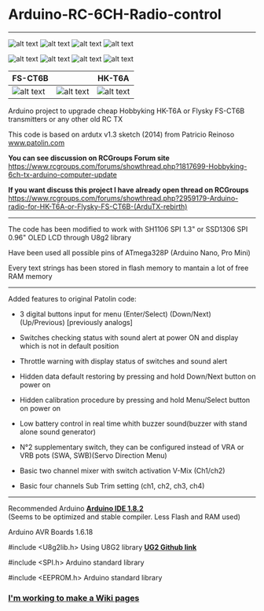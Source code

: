 # Arduino-RC-6CH-Radio-control

----------------------------------------------------------------------------------------------------------

![alt text](https://github.com/Gabapentin/Arduino-RC-6CH-Radio-control/blob/master/Docs/Images/Screen_0.png)
![alt text](https://github.com/Gabapentin/Arduino-RC-6CH-Radio-control/blob/master/Docs/Images/Menu.png)
![alt text](https://github.com/Gabapentin/Arduino-RC-6CH-Radio-control/blob/master/Docs/Images/Servo_Direction.png)
![alt text](https://github.com/Gabapentin/Arduino-RC-6CH-Radio-control/blob/master/Docs/Images/Dual_Rates.png)


![alt text](https://github.com/Gabapentin/Arduino-RC-6CH-Radio-control/blob/master/Docs/Images/Model.png)
![alt text](https://github.com/Gabapentin/Arduino-RC-6CH-Radio-control/blob/master/Docs/Images/Sub_Trim.png)
![alt text](https://github.com/Gabapentin/Arduino-RC-6CH-Radio-control/blob/master/Docs/Images/Switch_Warning.png)
![alt text](https://github.com/Gabapentin/Arduino-RC-6CH-Radio-control/blob/master/Docs/Images/Calibration.png)



| FS-CT6B |       | HK-T6A |
| ------- | :---: | ------ |
| ![alt text](https://github.com/Gabapentin/Arduino-RC-6CH-Radio-control/blob/master/Docs/Images/FS_CT6B_160.png) | ![alt text](https://github.com/Gabapentin/Arduino-RC-6CH-Radio-control/blob/master/Docs/Images/RX6CH240.png) | ![alt text](https://github.com/Gabapentin/Arduino-RC-6CH-Radio-control/blob/master/Docs/Images/HK_T6A_160.png) |    


Arduino project to upgrade cheap Hobbyking HK-T6A or Flysky FS-CT6B transmitters or any other old RC TX    

This code is based on ardutx v1.3 sketch (2014) from Patricio Reinoso www.patolin.com    

**You can see discussion on RCGroups Forum site**    
https://www.rcgroups.com/forums/showthread.php?1817699-Hobbyking-6ch-tx-arduino-computer-update


**If you want discuss this project I have already open thread on RCGroups**    
https://www.rcgroups.com/forums/showthread.php?2959179-Arduino-radio-for-HK-T6A-or-Flysky-FS-CT6B-(ArduTX-rebirth) 

----------------------------------------------------------------------------------------------------------

The code has been modified to work with SH1106 SPI 1.3" or SSD1306 SPI 0.96" OLED LCD through U8g2 library

Have been used all possible pins of ATmega328P (Arduino Nano, Pro Mini)

Every text strings has been stored in flash memory to mantain a lot of free RAM memory

----------------------------------------------------------------------------------------------------------

Added features to original Patolin code:

- 3 digital buttons input for menu (Enter/Select) (Down/Next) (Up/Previous) [previously analogs]

- Switches checking status with sound alert at power ON and display which is not in default position 

- Throttle warning with display status of switches and sound alert

- Hidden data default restoring by pressing and hold Down/Next button on power on

- Hidden calibration procedure by pressing and hold Menu/Select button on power on

- Low battery control in real time whith buzzer sound(buzzer with stand alone sound generator)

- N°2 supplementary switch, they can be configured instead of VRA or VRB pots (SWA, SWB)(Servo Direction Menu)

- Basic two channel mixer with switch activation V-Mix (Ch1/ch2)

- Basic four channels Sub Trim setting (ch1, ch2, ch3, ch4)

*************************************************************************************************************

Recommended Arduino **[Arduino IDE 1.8.2](https://www.arduino.cc/en/main/software)**    
(Seems to be optimized and stable compiler. Less Flash and RAM used)

Arduino AVR Boards 1.6.18

#include <U8g2lib.h>               Using U8G2 library **[UG2 Github link](https://github.com/olikraus/U8g2_Arduino)**

#include <SPI.h>                   Arduino standard library

#include <EEPROM.h>                Arduino standard library    

### **[I'm working to make a Wiki pages](https://github.com/Gabapentin/Arduino-RC-6CH-Radio-control/wiki)**
